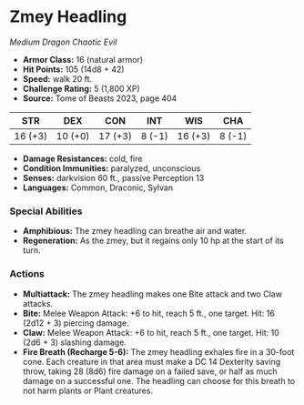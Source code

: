 # Zmey Headling

*Medium* *Dragon* *Chaotic Evil*

- **Armor Class:** 16 (natural armor)
- **Hit Points:** 105 (14d8 + 42)
- **Speed:** walk 20 ft.
- **Challenge Rating:** 5 (1,800 XP)
- **Source:** Tome of Beasts 2023, page 404

| STR | DEX | CON | INT | WIS | CHA |
| --- | --- | --- | --- | --- | --- |
| 16 (+3) | 10 (+0) | 17 (+3) | 8 (-1) | 16 (+3) | 8 (-1) |

- **Damage Resistances:** cold, fire
- **Condition Immunities:** paralyzed, unconscious
- **Senses:** darkvision 60 ft., passive Perception 13
- **Languages:** Common, Draconic, Sylvan

### Special Abilities

- **Amphibious:** The zmey headling can breathe air and water.
- **Regeneration:** As the zmey, but it regains only 10 hp at the start of its turn.

### Actions

- **Multiattack:** The zmey headling makes one Bite attack and two Claw attacks.
- **Bite:** Melee Weapon Attack: +6 to hit, reach 5 ft., one target. Hit: 16 (2d12 + 3) piercing damage.
- **Claw:** Melee Weapon Attack: +6 to hit, reach 5 ft., one target. Hit: 10 (2d6 + 3) slashing damage.
- **Fire Breath (Recharge 5-6):** The zmey headling exhales fire in a 30-foot cone. Each creature in that area must make a DC 14 Dexterity saving throw, taking 28 (8d6) fire damage on a failed save, or half as much damage on a successful one. The headling can choose for this breath to not harm plants or Plant creatures.
